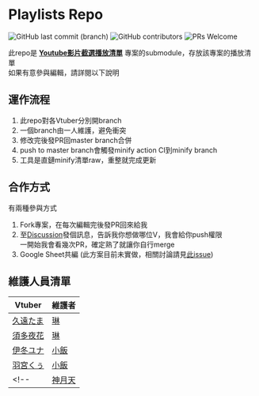 # Playlists Repo

![GitHub last commit (branch)](https://img.shields.io/github/last-commit/jim60105/Playlists/minify?label=PLAYLIST%20UPDATE&style=for-the-badge) ![GitHub contributors](https://img.shields.io/github/contributors-anon/jim60105/Playlists?style=for-the-badge) ![PRs Welcome](https://img.shields.io/badge/PRs-welcome-brightgreen?style=for-the-badge)

此repo是 **[Youtube影片截選播放清單](https://github.com/jim60105/YoutubeClipPlaylist)** 專案的submodule，存放該專案的播放清單\
如果有意參與編輯，請詳閱以下說明

## 運作流程

 1. 此repo對各Vtuber分別開branch
 2. 一個branch由一人維護，避免衝突
 3. 修改完後發PR回master branch合併
 4. push to master branch會觸發minify action CI到minify branch
 5. 工具是直鏈minify清單raw，重整就完成更新

## 合作方式

有兩種參與方式

 1. Fork專案，在每次編輯完後發PR回來給我
 2. 至[Discussion](https://github.com/jim60105/Playlists/discussions)發個訊息，告訴我你想做哪位V，我會給你push權限\
 一開始我會看幾次PR，確定熟了就讓你自行merge
 3. Google Sheet共編 (此方案目前未實做，相關討論請見[此issue](https://github.com/jim60105/Playlists/issues/7))

## 維護人員清單

|Vtuber | 維護者 |
|--|--|
| [久遠たま](https://www.youtube.com/channel/UCBC7vYFNQoGPupe5NxPG4Bw) | [琳](https://github.com/jim60105) |
| [須多夜花](https://www.youtube.com/channel/UCuy-kZJ7HWwUU-eKv0zUZFQ) | [琳](https://github.com/jim60105) |
| [伊冬ユナ](https://www.youtube.com/channel/UCYbzeYnRZuw7fZKrgu2bgtw) | [小飯](https://github.com/LittleRice1007) |
| [羽宮くぅ](https://www.youtube.com/channel/UC4-EyORUDI_kyckQFmW3P7A) | [小飯](https://github.com/LittleRice1007) |
<!--| [神月天](https://www.youtube.com/channel/UC4-EyORUDI_kyckQFmW3P7A) | [小飯](https://github.com/LittleRice1007) |-->
